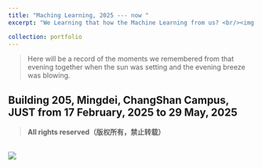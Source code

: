 ```yaml
---
title: "Maching Learning, 2025 --- now "
excerpt: "We Learning that how the Machine Learning from us? <br/><img src='/images/machinelearning/ml.png'>"

collection: portfolio
---
```


> Here will be a record of the moments we remembered from that evening together when the sun was setting and the evening breeze was blowing.

## Building 205, Mingdei, ChangShan Campus, JUST from 17 February, 2025 to 29 May, 2025
> **All rights reserved（版权所有，禁止转载）**        

<br/><img src='/images/oro2025/triangles.jpg'>    
